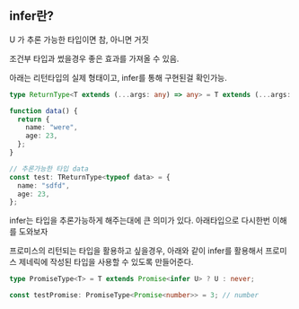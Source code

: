 ## infer란?

U 가 추론 가능한 타입이면 참, 아니면 거짓

조건부 타입과 썼을경우 좋은 효과를 가져올 수 있음.

아래는 리턴타입의 실제 형태이고, infer를 통해 구현된걸 확인가능.

```typescript
type ReturnType<T extends (...args: any) => any> = T extends (...args: any) => infer R ? R : any;

function data() {
  return {
    name: "were",
    age: 23,
  };
}

// 추론가능한 타입 data
const test: TReturnType<typeof data> = {
  name: "sdfd",
  age: 23,
};

```

infer는 타입을 추론가능하게 해주는대에 큰 의미가 있다. 아래타입으로 다시한번 이해를 도와보자

프로미스의 리턴되는 타입을 활용하고 싶을경우, 아래와 같이 infer를 활용해서 프로미스 제네릭에 작성된 타입을 사용할 수 있도록 만들어준다.
```typescript
type PromiseType<T> = T extends Promise<infer U> ? U : never;

const testPromise: PromiseType<Promise<number>> = 3; // number
```